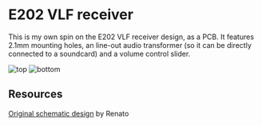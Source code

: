 # E202 VLF receiver
This is my own spin on the E202 VLF receiver design, as a PCB.
It features 2.1mm mounting holes, an line-out audio transformer (so it can be directly connected to a soundcard) and a volume control slider.  
  
![top](https://ambraglow.github.io/VLF-receiver/top.png)
![bottom](https://ambraglow.github.io/VLF-receiver/bottom.png)

## Resources
[Original schematic design](http://www.vlf.it/romero2/explorer-e202.html) by Renato
